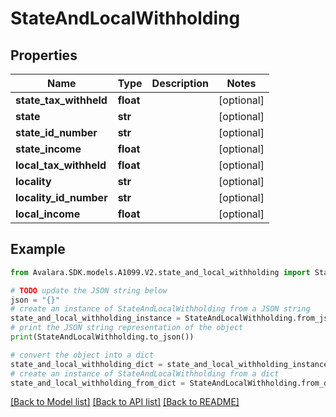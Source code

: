 # StateAndLocalWithholding


## Properties

Name | Type | Description | Notes
------------ | ------------- | ------------- | -------------
**state_tax_withheld** | **float** |  | [optional] 
**state** | **str** |  | [optional] 
**state_id_number** | **str** |  | [optional] 
**state_income** | **float** |  | [optional] 
**local_tax_withheld** | **float** |  | [optional] 
**locality** | **str** |  | [optional] 
**locality_id_number** | **str** |  | [optional] 
**local_income** | **float** |  | [optional] 

## Example

```python
from Avalara.SDK.models.A1099.V2.state_and_local_withholding import StateAndLocalWithholding

# TODO update the JSON string below
json = "{}"
# create an instance of StateAndLocalWithholding from a JSON string
state_and_local_withholding_instance = StateAndLocalWithholding.from_json(json)
# print the JSON string representation of the object
print(StateAndLocalWithholding.to_json())

# convert the object into a dict
state_and_local_withholding_dict = state_and_local_withholding_instance.to_dict()
# create an instance of StateAndLocalWithholding from a dict
state_and_local_withholding_from_dict = StateAndLocalWithholding.from_dict(state_and_local_withholding_dict)
```
[[Back to Model list]](../README.md#documentation-for-models) [[Back to API list]](../README.md#documentation-for-api-endpoints) [[Back to README]](../README.md)


